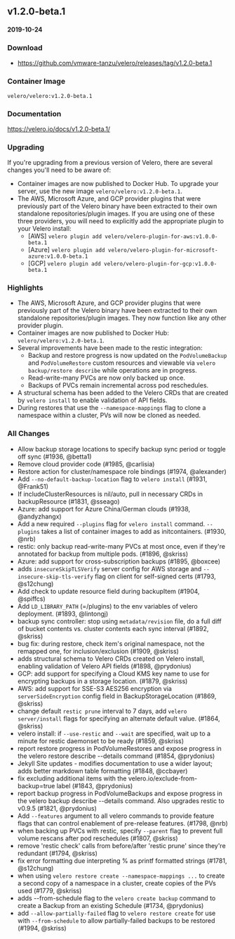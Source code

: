 ## v1.2.0-beta.1
#### 2019-10-24

### Download
- https://github.com/vmware-tanzu/velero/releases/tag/v1.2.0-beta.1

### Container Image
`velero/velero:v1.2.0-beta.1`

### Documentation
https://velero.io/docs/v1.2.0-beta.1/

### Upgrading

If you're upgrading from a previous version of Velero, there are several changes you'll need to be aware of:

- Container images are now published to Docker Hub. To upgrade your server, use the new image `velero/velero:v1.2.0-beta.1`.
- The AWS, Microsoft Azure, and GCP provider plugins that were previously part of the Velero binary have been extracted to their own standalone repositories/plugin images. If you are using one of these three providers, you will need to explicitly add the appropriate plugin to your Velero install:
  - [AWS] `velero plugin add velero/velero-plugin-for-aws:v1.0.0-beta.1`
  - [Azure] `velero plugin add velero/velero-plugin-for-microsoft-azure:v1.0.0-beta.1`
  - [GCP] `velero plugin add velero/velero-plugin-for-gcp:v1.0.0-beta.1`

### Highlights

- The AWS, Microsoft Azure, and GCP provider plugins that were previously part of the Velero binary have been extracted to their own standalone repositories/plugin images. They now function like any other provider plugin.
- Container images are now published to Docker Hub: `velero/velero:v1.2.0-beta.1`.
- Several improvements have been made to the restic integration:
  - Backup and restore progress is now updated on the `PodVolumeBackup` and `PodVolumeRestore` custom resources and viewable via `velero backup/restore describe` while operations are in progress.
  - Read-write-many PVCs are now only backed up once.
  - Backups of PVCs remain incremental across pod reschedules.
- A structural schema has been added to the Velero CRDs that are created by `velero install` to enable validation of API fields.
- During restores that use the `--namespace-mappings` flag to clone a namespace within a cluster, PVs will now be cloned as needed.

### All Changes
  * Allow backup storage locations to specify backup sync period or toggle off sync (#1936, @betta1)
  * Remove cloud provider code (#1985, @carlisia)
  * Restore action for cluster/namespace role bindings (#1974, @alexander)
  * Add `--no-default-backup-location` flag to `velero install` (#1931, @Frank51)
  * If includeClusterResources is nil/auto, pull in necessary CRDs in backupResource (#1831, @sseago)
  * Azure: add support for Azure China/German clouds (#1938, @andyzhangx)
  * Add a new required `--plugins` flag for `velero install` command. `--plugins` takes a list of container images to add as initcontainers. (#1930, @nrb)
  * restic: only backup read-write-many PVCs at most once, even if they're annotated for backup from multiple pods. (#1896, @skriss)
  * Azure: add support for cross-subscription backups (#1895, @boxcee)
  * adds `insecureSkipTLSVerify` server config for AWS storage and `--insecure-skip-tls-verify` flag on client for self-signed certs (#1793, @s12chung)
  * Add check to update resource field during backupItem (#1904, @spiffcs)
  * Add `LD_LIBRARY_PATH` (=/plugins) to the env variables of velero deployment. (#1893, @lintongj)
  * backup sync controller: stop using `metadata/revision` file, do a full diff of bucket contents vs. cluster contents each sync interval (#1892, @skriss)
  * bug fix: during restore, check item's original namespace, not the remapped one, for inclusion/exclusion (#1909, @skriss)
  * adds structural schema to Velero CRDs created on Velero install, enabling validation of Velero API fields (#1898, @prydonius)
  * GCP: add support for specifying a Cloud KMS key name to use for encrypting backups in a storage location. (#1879, @skriss)
  * AWS: add support for SSE-S3 AES256 encryption via `serverSideEncryption` config field in BackupStorageLocation (#1869, @skriss)
  * change default `restic prune` interval to 7 days, add `velero server/install` flags for specifying an alternate default value. (#1864, @skriss)
  * velero install: if `--use-restic` and `--wait` are specified, wait up to a minute for restic daemonset to be ready (#1859, @skriss)
  * report restore progress in PodVolumeRestores and expose progress in the velero restore describe --details command (#1854, @prydonius)
  * Jekyll Site updates - modifies documentation to use a wider layout; adds better markdown table formatting (#1848, @ccbayer)
  * fix excluding additional items with the velero.io/exclude-from-backup=true label (#1843, @prydonius)
  * report backup progress in PodVolumeBackups and expose progress in the velero backup describe --details command. Also upgrades restic to v0.9.5 (#1821, @prydonius)
  * Add `--features` argument to all velero commands to provide feature flags that can control enablement of pre-release features. (#1798, @nrb)
  * when backing up PVCs with restic, specify `--parent` flag to prevent full volume rescans after pod reschedules (#1807, @skriss)
  * remove 'restic check' calls from before/after 'restic prune' since they're redundant (#1794, @skriss)
  * fix error formatting due interpreting % as printf formatted strings (#1781, @s12chung)
  * when using `velero restore create --namespace-mappings ...` to create a second copy of a namespace in a cluster, create copies of the PVs used (#1779, @skriss)
  * adds --from-schedule flag to the `velero create backup` command to create a Backup from an existing Schedule (#1734, @prydonius)
  * add `--allow-partially-failed` flag to `velero restore create` for use with `--from-schedule` to allow partially-failed backups to be restored (#1994, @skriss)
